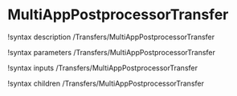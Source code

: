 <!-- MOOSE Documentation Stub: Remove this when content is added. -->

# MultiAppPostprocessorTransfer
!syntax description /Transfers/MultiAppPostprocessorTransfer

!syntax parameters /Transfers/MultiAppPostprocessorTransfer

!syntax inputs /Transfers/MultiAppPostprocessorTransfer

!syntax children /Transfers/MultiAppPostprocessorTransfer
